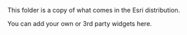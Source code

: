 This folder is a copy of what comes in the Esri distribution.

You can add your own or 3rd party widgets here.

